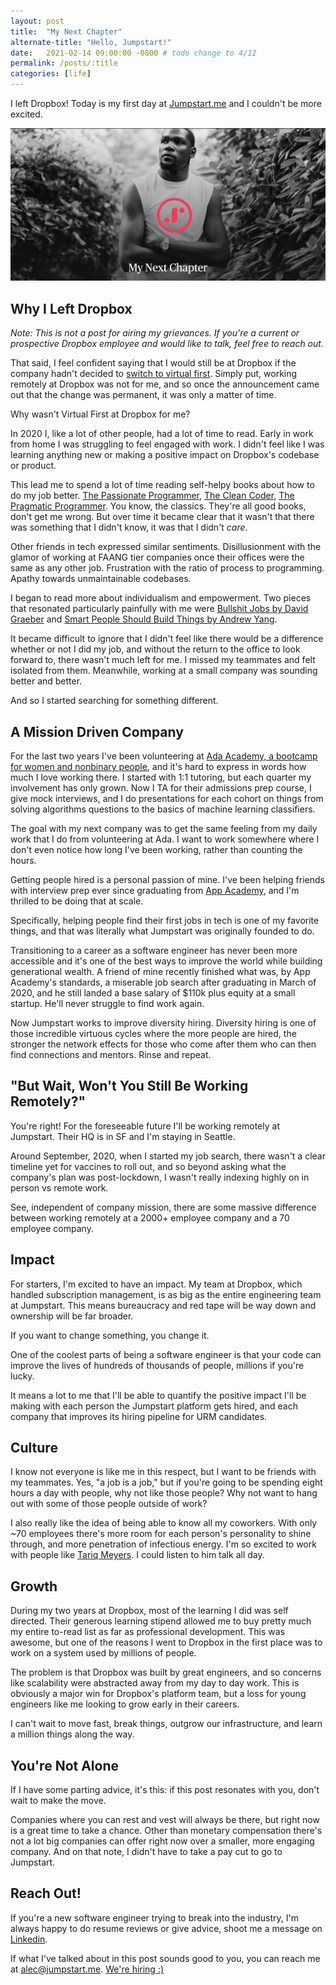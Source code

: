 ```yaml
---
layout: post
title:  "My Next Chapter"
alternate-title: "Hello, Jumpstart!"
date:   2021-02-14 09:00:00 -0800 # todo change to 4/12
permalink: /posts/:title
categories: [life]
---
```

I left Dropbox!
Today is my first day at [Jumpstart.me](https://jumpstart.me) and I couldn't be more excited.

![my_next_chapter](/assets/my_next_chapter/my_next_chapter.png)

## Why I Left Dropbox

*Note: This is not a post for airing my grievances. If you're a current or prospective Dropbox employee and would like to talk, feel free to reach out.*

That said, I feel confident saying that I would still be at Dropbox if the company hadn't decided to [switch to virtual first](https://blog.dropbox.com/topics/company/dropbox-goes-virtual-first).
Simply put, working remotely at Dropbox was not for me, and so once the announcement came out that the change was permanent, it was only a matter of time.

Why wasn't Virtual First at Dropbox for me?

In 2020 I, like a lot of other people, had a lot of time to read.
Early in work from home I was struggling to feel engaged with work. I didn't feel like I was learning anything new or making a positive impact on Dropbox's codebase or product.

This lead me to spend a lot of time reading self-helpy books about how to do my job better. [The Passionate Programmer](https://www.goodreads.com/book/show/6399113-the-passionate-programmer), [The Clean Coder](https://www.goodreads.com/book/show/10284614-the-clean-coder), [The Pragmatic Programmer](https://www.goodreads.com/book/show/4099.The_Pragmatic_Programmer). You know, the classics. They're all good books, don't get me wrong.
But over time it became clear that it wasn't that there was something that I didn't know, it was that I didn't _care_.

Other friends in tech expressed similar sentiments.
Disillusionment with the glamor of working at FAANG tier companies once their offices were the same as any other job. Frustration with the ratio of process to programming. Apathy towards unmaintainable codebases.

I began to read more about individualism and empowerment. Two pieces that resonated particularly painfully with me were [Bullshit Jobs by David Graeber](https://www.strike.coop/bullshit-jobs/) and [Smart People Should Build Things by Andrew Yang](https://www.goodreads.com/book/show/18085527-smart-people-should-build-things).

It became difficult to ignore that I didn't feel like there would be a difference whether or not I did my job, and without the return to the office to look forward to, there wasn't much left for me. I missed my teammates and felt isolated from them. Meanwhile, working at a small company was sounding better and better.

And so I started searching for something different.

## A Mission Driven Company

For the last two years I've been volunteering at [Ada Academy, a bootcamp for women and nonbinary people](https://adadevelopersacademy.org/), and it's hard to express in words how much I love working there.
I started with 1:1 tutoring, but each quarter my involvement has only grown. Now I TA for their admissions prep course, I give mock interviews, and I do presentations for each cohort on things from solving algorithms questions to the basics of machine learning classifiers.

The goal with my next company was to get the same feeling from my daily work that I do from volunteering at Ada. I want to work somewhere where I don't even notice how long I've been working, rather than counting the hours.

<!-- fix the ordering of the next few sentences -->
Getting people hired is a personal passion of mine. I've been helping friends with interview prep ever since graduating from [App Academy](https://www.appacademy.io/), and I'm thrilled to be doing that at scale.

Specifically, helping people find their first jobs in tech is one of my favorite things, and that was literally what Jumpstart was originally founded to do.

Transitioning to a career as a software engineer has never been more accessible and it's one of the best ways to improve the world while building generational wealth.
A friend of mine recently finished what was, by App Academy's standards, a miserable job search after graduating in March of 2020, and he still landed a base salary of $110k plus equity at a small startup. He'll never struggle to find work again.

Now Jumpstart works to improve diversity hiring. Diversity hiring is one of those incredible virtuous cycles where the more people are hired, the stronger the network effects for those who come after them who can then find connections and mentors. Rinse and repeat.

## "But Wait, Won't You Still Be Working Remotely?"

You're right! For the foreseeable future I'll be working remotely at Jumpstart. Their HQ is in SF and I'm staying in Seattle.

Around September, 2020, when I started my job search, there wasn't a clear timeline yet for vaccines to roll out, and so beyond asking what the company's plan was post-lockdown, I wasn't really indexing highly on in person vs remote work.

See, independent of company mission, there are some massive difference between working remotely at a 2000+ employee company and a 70 employee company.

## Impact

For starters, I'm excited to have an impact. My team at Dropbox, which handled subscription management, is as big as the entire engineering team at Jumpstart.
This means bureaucracy and red tape will be way down and ownership will be far broader.

If you want to change something, you change it.

One of the coolest parts of being a software engineer is that your code can improve the lives of hundreds of thousands of people, millions if you're lucky.
<!-- On the flip side, there's something inherently depressing about failing to fulfill that potential. -->

It means a lot to me that I'll be able to quantify the positive impact I'll be making with each person the Jumpstart platform gets hired, and each company that improves its hiring pipeline for URM candidates.

## Culture

I know not everyone is like me in this respect, but I want to be friends with my teammates. Yes, "a job is a job," but if you're going to be spending eight hours a day with people, why not like those people? Why not want to hang out with some of those people outside of work?

I also really like the idea of being able to know all my coworkers.
With only ~70 employees there's more room for each person's personality to shine through, and more penetration of infectious energy.
I'm so excited to work with people like [Tariq Meyers](https://www.linkedin.com/in/tariq-meyers/). I could listen to him talk all day.

## Growth
During my two years at Dropbox, most of the learning I did was self directed. Their generous learning stipend allowed me to buy pretty much my entire to-read list as far as professional development.
This was awesome, but one of the reasons I went to Dropbox in the first place was to work on a system used by millions of people.

The problem is that Dropbox was built by great engineers, and so concerns like scalability were abstracted away from my day to day work.
This is obviously a major win for Dropbox's platform team, but a loss for young engineers like me looking to grow early in their careers.

I can't wait to move fast, break things, outgrow our infrastructure, and learn a million things along the way.

## You're Not Alone

If I have some parting advice, it's this: if this post resonates with you, don't wait to make the move.

Companies where you can rest and vest will always be there, but right now is a great time to take a chance.
Other than monetary compensation there's not a lot big companies can offer right now over a smaller, more engaging company. And on that note, I didn't have to take a pay cut to go to Jumpstart.

<!-- markdownlint-disable MD026 -->
## Reach Out!
<!-- markdownlint-enable MD026 -->

<!-- markdown-link-check-disable -->
If you're a new software engineer trying to break into the industry, I'm always happy to do resume reviews or give advice, shoot me a message on [Linkedin](https://linkedin.com/in/ayyjohn/).
<!-- markdown-link-check-enable -->

If what I've talked about in this post sounds good to you, you can reach me at [alec@jumpstart.me](mailto:alec@jumpstart.me). [We're hiring :)](https://jumpstart.me/team)
